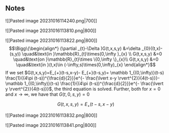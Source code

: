 
## Notes
![[Pasted image 20231016114240.png|700]]





![[Pasted image 20231016113810.png|800]]

![[Pasted image 20231016113822.png|800]]
$$\Bigg\{\begin{align*}
(\partial _{t}-\Delta  )G(t,x,s,y)  &=\delta _{0}((t,x)-(s,y)) \quad&\text{in }\mathbb{R}_{t}\times(0,\infty )_{x} \\
G(t,x,s,y)  &=0 \quad&\text{on }\mathbb{R}_{t}\times \{0,\infty \}_{x}\\
G(t,x,s,y)  &=0 \quad&\text{in }(t,x)\in (-\infty,s)\times(0,\infty)_{x}
\end{align*}$$
If we set $G(t,x,s,y)=E_{+}(t-s,x-y)- E_{+}(t-s,y)= \mathbb 1_{(0,\infty)}(t-s) \frac{1}{(4\pi (t-s))^{\frac{d}{2}}}e^{- \frac{\lvert x-y \rvert^{2}}{4(t-s)}}-\mathbb 1_{(0,\infty)}(t-s) \frac{1}{(4\pi (t-s))^{\frac{d}{2}}}e^{- \frac{\lvert y \rvert^{2}}{4(t-s)}}$,
the third equation is solved. Further, both for $x=0$ and $x\to\infty$, we have that $G(t,0,s,y)=0$

$$G(t,x,s,y)=E_{+}(t-s,x-y)$$

![[Pasted image 20231016113832.png|800]]

![[Pasted image 20231016113841.png|800]]